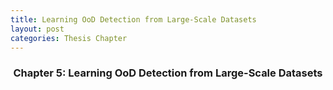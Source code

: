 ```yaml
---
title: Learning OoD Detection from Large-Scale Datasets
layout: post
categories: Thesis Chapter
---
```


<h3 align="center">Chapter 5: Learning OoD Detection from Large-Scale Datasets</h3>


<div style="text-align: center;">
    <object data="/assets/thesis/DSWW_Thesis.pdf#page=81" width="1000" height="1000" type="application/pdf" style="margin:auto; display:block;"></object>
</div>